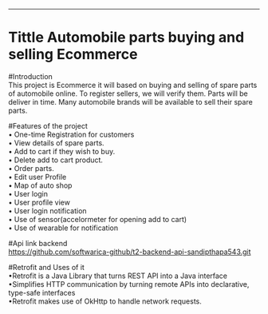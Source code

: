 ---
# Tittle Automobile parts buying and selling Ecommerce

#Introduction</br>
This project is Ecommerce it will based on buying and selling of spare parts of automobile online. 
To register sellers, we will verify them. Parts will be deliver in time. Many automobile brands will be available to sell their spare parts.<br>

#Features of the project<br>
•	One-time Registration for customers<br>
•	View details of spare parts.<br>
•	Add to cart if they wish to buy.<br>
•	Delete add to cart product.<br>
•	Order parts.<br>
•	Edit user Profile<br>
•	Map of auto shop<br>
•	User login<br>
•	User profile view<br>
•	User login notification<br>
•	Use of sensor(accelormeter for opening add to cart)<br>
•	Use of wearable for notification<br>

#Api link backend<br>
https://github.com/softwarica-github/t2-backend-api-sandipthapa543.git<br>

#Retrofit and Uses of it<br>
•Retrofit is a Java Library that turns REST API into a Java interface<br>
•Simplifies HTTP communication by turning remote APIs into declarative, type-safe interfaces<br>
•Retrofit makes use of OkHttp to handle network requests. 







